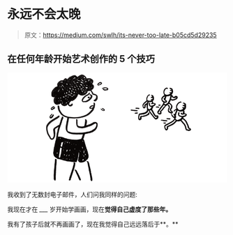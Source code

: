 # 永远不会太晚

> 原文：<https://medium.com/swlh/its-never-too-late-b05cd5d29235>

## 在任何年龄开始艺术创作的 5 个技巧

![](img/078e96616c9fadf2a26fe8bc5c2b6aa1.png)

我收到了无数封电子邮件，人们问我同样的问题:

我现在才在 *___* 岁开始学画画，现在**觉得自己虚度了那些年。**

我有了孩子后就不再画画了，现在我觉得自己远远落后于**。**